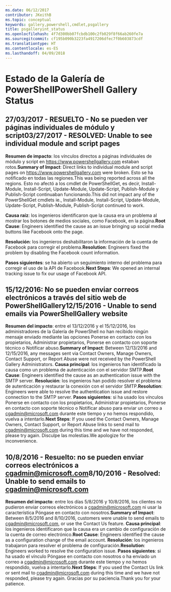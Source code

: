 ```yaml
---
ms.date: 06/12/2017
contributor: JKeithB
ms.topic: conceptual
keywords: gallery,powershell,cmdlet,psgallery
title: psgalleryint_status
ms.openlocfilehash: 4f7d300bb07fcbdb100c2fb029f8f66ab260fe7a
ms.sourcegitcommit: cf195b090b3223fa4917206dfec7f0b603873cdf
ms.translationtype: HT
ms.contentlocale: es-ES
ms.lasthandoff: 04/09/2018
---
```

<a name="powershell-gallery-status"></a><span data-ttu-id="cf37d-103">Estado de la Galería de PowerShell</span><span class="sxs-lookup"><span data-stu-id="cf37d-103">PowerShell Gallery Status</span></span>
=========================

## <a name="03272017---resolved-unable-to-see-individual-module-and-script-pages"></a><span data-ttu-id="cf37d-104">27/03/2017 - RESUELTO - No se pueden ver páginas individuales de módulo y script</span><span class="sxs-lookup"><span data-stu-id="cf37d-104">03/27/2017 - RESOLVED: Unable to see individual module and script pages</span></span>

<span data-ttu-id="cf37d-105">__Resumen de impacto__: los vínculos directos a páginas individuales de módulo y script en https://www.powershellgallery.com estaban rotos.</span><span class="sxs-lookup"><span data-stu-id="cf37d-105">__Summary of Impact__: Direct links to individual module and script pages on https://www.powershellgallery.com were broken.</span></span> <span data-ttu-id="cf37d-106">Esto se ha notificado en todas las regiones.</span><span class="sxs-lookup"><span data-stu-id="cf37d-106">This was being reported across all the regions.</span></span> <span data-ttu-id="cf37d-107">Esto no afectó a los cmdlet de PowerShellGet, es decir, Install-Module, Install-Script, Update-Module, Update-Script, Publish-Module y Publish-Script continuaban funcionando.</span><span class="sxs-lookup"><span data-stu-id="cf37d-107">This did not impact any of the PowerShellGet cmdlets ie., Install-Module, Install-Script, Update-Module, Update-Script, Publish-Module, Publish-Script continued to work.</span></span>

<span data-ttu-id="cf37d-108">__Causa raíz__: los ingenieros identificaron que la causa era un problema al mostrar los botones de medios sociales, como Facebook, en la página.</span><span class="sxs-lookup"><span data-stu-id="cf37d-108">__Root Cause__: Engineers identified the cause as an issue bringing up social media buttons like Facebook onto the page.</span></span>

<span data-ttu-id="cf37d-109">__Resolución__: los ingenieros deshabilitaron la información de la cuenta de Facebook para corregir el problema.</span><span class="sxs-lookup"><span data-stu-id="cf37d-109">__Resolution__: Engineers fixed the problem by disabling the Facebook count information.</span></span>

<span data-ttu-id="cf37d-110">__Pasos siguientes__: se ha abierto un seguimiento interno del problema para corregir el uso de la API de Facebook.</span><span class="sxs-lookup"><span data-stu-id="cf37d-110">__Next Steps__: We opened an internal tracking issue to fix our usage of Facebook API.</span></span>

## <a name="12152016---unable-to-send-emails-via-powershellgallery-website"></a><span data-ttu-id="cf37d-111">15/12/2016: No se pueden enviar correos electrónicos a través del sitio web de PowerShellGallery</span><span class="sxs-lookup"><span data-stu-id="cf37d-111">12/15/2016 - Unable to send emails via PowerShellGallery website</span></span>

<span data-ttu-id="cf37d-112">__Resumen del impacto__: entre el 13/12/2016 y el 15/12/2016, los administradores de la Galería de PowerShell no han recibido ningún mensaje enviado mediante las opciones Ponerse en contacto con los propietarios, Administrar propietarios, Ponerse en contacto con soporte técnico o Notificar abuso.</span><span class="sxs-lookup"><span data-stu-id="cf37d-112">__Summary of Impact__: Between 12/13/2016 and 12/15/2016, any messages sent via Contact Owners, Manage Owners, Contact Support, or Report Abuse were not received by the PowerShell Gallery Administrators.</span></span>
<span data-ttu-id="cf37d-113">__Causa principal__: los ingenieros han identificado la causa como un problema de autenticación con el servidor SMTP.</span><span class="sxs-lookup"><span data-stu-id="cf37d-113">__Root Cause__: Engineers identified the cause as an authentication issue with the SMTP server.</span></span>
<span data-ttu-id="cf37d-114">__Resolución__: los ingenieros han podido resolver el problema de autenticación y restaurar la conexión con el servidor SMTP.</span><span class="sxs-lookup"><span data-stu-id="cf37d-114">__Resolution__: Engineers were able to resolve the authentication issue and restore connection to the SMTP server.</span></span>
<span data-ttu-id="cf37d-115">__Pasos siguientes__: si ha usado los vínculos Ponerse en contacto con los propietarios, Administrar propietarios, Ponerse en contacto con soporte técnico o Notificar abuso para enviar un correo a cgadmin@microsoft.com durante este tiempo y no hemos respondido, vuelva a intentarlo.</span><span class="sxs-lookup"><span data-stu-id="cf37d-115">__Next Steps__: If you used the Contact Owners, Manage Owners, Contact Support, or Report Abuse links to send mail to cgadmin@microsoft.com during this time and we have not responded, please try again.</span></span> <span data-ttu-id="cf37d-116">Disculpe las molestias.</span><span class="sxs-lookup"><span data-stu-id="cf37d-116">We apologize for the inconvenience.</span></span>


## <a name="8102016---resolved-unable-to-send-emails-to-cgadminmicrosoftcom"></a><span data-ttu-id="cf37d-117">10/8/2016 - Resuelto: no se pueden enviar correos electrónicos a cgadmin@microsoft.com</span><span class="sxs-lookup"><span data-stu-id="cf37d-117">8/10/2016 - Resolved: Unable to send emails to cgadmin@microsoft.com</span></span>
<span data-ttu-id="cf37d-118">__Resumen del impacto__: entre los días 5/8/2016 y 10/8/2016, los clientes no pudieron enviar correos electrónicos a cgadmin@microsoft.com ni usar la característica Póngase en contacto con nosotros.</span><span class="sxs-lookup"><span data-stu-id="cf37d-118">__Summary of Impact__: Between 8/5/2016 and 8/10/2016, customers were unable to send emails to cgadmin@microsoft.com, or use the Contact Us feature.</span></span>
<span data-ttu-id="cf37d-119">__Causa principal__: los ingenieros identificaron que la causa era un cambio de configuración de la cuenta de correo electrónico.</span><span class="sxs-lookup"><span data-stu-id="cf37d-119">__Root Cause__: Engineers identified the cause as a configuration change of the email account.</span></span>
<span data-ttu-id="cf37d-120">__Resolución__: los ingenieros trabajaron para resolver el problema de configuración.</span><span class="sxs-lookup"><span data-stu-id="cf37d-120">__Resolution__: Engineers worked to resolve the configuration issue.</span></span>
<span data-ttu-id="cf37d-121">__Pasos siguientes__: si ha usado el vínculo Póngase en contacto con nosotros o ha enviado un correo a cgadmin@microsoft.com durante este tiempo y no hemos respondido, vuelva a intentarlo.</span><span class="sxs-lookup"><span data-stu-id="cf37d-121">__Next Steps__: If you used the Contact Us link or sent mail to cgadmin@microsoft.com during this time and we have not responded, please try again.</span></span> <span data-ttu-id="cf37d-122">Gracias por su paciencia.</span><span class="sxs-lookup"><span data-stu-id="cf37d-122">Thank you for your patience.</span></span>